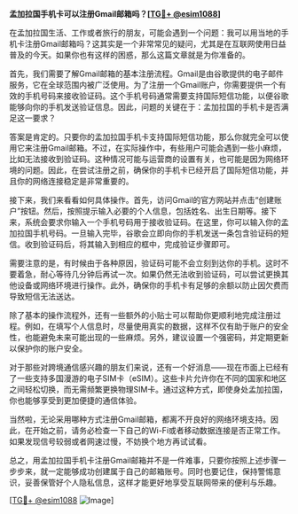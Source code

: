 **孟加拉国手机卡可以注册Gmail邮箱吗？[[TG💪+ @esim1088](https://t.me/s/esim1088)]**

在孟加拉国生活、工作或者旅行的朋友，可能会遇到一个问题：我可以用当地的手机卡注册Gmail邮箱吗？这其实是一个非常常见的疑问，尤其是在互联网使用日益普及的今天。如果你也有这样的困惑，那么这篇文章就是为你准备的。

首先，我们需要了解Gmail邮箱的基本注册流程。Gmail是由谷歌提供的电子邮件服务，它在全球范围内被广泛使用。为了注册一个Gmail账户，你需要提供一个有效的手机号码来接收验证码。这个手机号码通常需要支持国际短信功能，以便谷歌能够向你的手机发送验证信息。因此，问题的关键在于：孟加拉国的手机卡是否满足这一要求？

答案是肯定的。只要你的孟加拉国手机卡支持国际短信功能，那么你就完全可以使用它来注册Gmail邮箱。不过，在实际操作中，有些用户可能会遇到一些小麻烦，比如无法接收到验证码。这种情况可能与运营商的设置有关，也可能是因为网络环境的问题。因此，在尝试注册之前，确保你的手机卡已经开启了国际短信功能，并且你的网络连接稳定是非常重要的。

接下来，我们来看看如何具体操作。首先，访问Gmail的官方网站并点击“创建账户”按钮。然后，按照提示输入必要的个人信息，包括姓名、出生日期等。接下来，系统会要求你输入一个手机号码用于接收验证码。在这里，你可以输入你的孟加拉国手机号码。一旦输入完毕，谷歌会立即向你的手机发送一条包含验证码的短信。收到验证码后，将其输入到相应的框中，完成验证步骤即可。

需要注意的是，有时候由于各种原因，验证码可能不会立刻到达你的手机。这时不要着急，耐心等待几分钟后再试一次。如果仍然无法收到验证码，可以尝试更换其他设备或网络环境进行操作。此外，确保你的手机卡有足够的余额以防止因欠费而导致短信无法送达。

除了基本的操作流程外，还有一些额外的小贴士可以帮助你更顺利地完成注册过程。例如，在填写个人信息时，尽量使用真实的数据，这样不仅有助于账户的安全性，也能避免未来可能出现的一些麻烦。另外，建议设置一个强密码，并定期更新以保护你的账户安全。

对于那些对跨境通信感兴趣的朋友们来说，还有一个好消息——现在市面上已经有了一些支持多国漫游的电子SIM卡（eSIM）。这些卡片允许你在不同的国家和地区之间轻松切换，而无需频繁更换物理SIM卡。通过这种方式，即使身处孟加拉国，你也能够享受到更加便捷的通信体验。

当然啦，无论采用哪种方式注册Gmail邮箱，都离不开良好的网络环境支持。因此，在开始之前，请务必检查一下自己的Wi-Fi或者移动数据连接是否正常工作。如果发现信号较弱或者网速过慢，不妨换个地方再试试看。

总之，用孟加拉国手机卡注册Gmail邮箱并不是一件难事，只要你按照上述步骤一步步来，就一定能够成功创建属于自己的邮箱账号。同时也要记住，保持警惕意识，妥善保管好个人隐私信息，这样才能更好地享受互联网带来的便利与乐趣。

[[TG💪+ @esim1088](https://t.me/s/esim1088) ![Image](https://i.postimg.cc/4NQfJmqS/Snipaste-2025-05-13-00-14-12.png)]